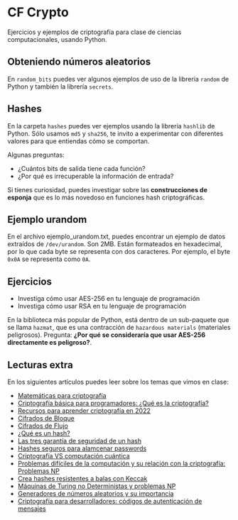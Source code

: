 # CF Crypto

Ejercicios y ejemplos de criptografía para clase de ciencias computacionales, usando Python.

## Obteniendo números aleatorios

En `random_bits` puedes ver algunos ejemplos de uso de la librería `random` de Python y también la librería `secrets`.

## Hashes

En la carpeta `hashes` puedes ver ejemplos usando la librería `hashlib` de Python. Sólo usamos `md5` y `sha256`, te invito a experimentar con diferentes valores para que entiendas cómo se comportan.

Algunas preguntas:

- ¿Cuántos bits de salida tiene cada función?
- ¿Por qué es irrecuperable la información de entrada?

Si tienes curiosidad, puedes investigar sobre las **construcciones de esponja** que es lo más novedoso en funciones hash criptográficas.

## Ejemplo urandom

En el archivo ejemplo_urandom.txt, puedes encontrar un ejemplo de datos extraídos de `/dev/urandom`. Son 2MB. Están formateados en hexadecimal, por lo que cada byte se representa con dos caracteres. Por ejemplo, el byte `0x0A` se representa como `0A`.

## Ejercicios

- Investiga cómo usar AES-256 en tu lenguaje de programación
- Investiga cómo usar RSA en tu lenguaje de programación

En la biblioteca más popular de Python, está dentro de un sub-paquete que se llama `hazmat`, que es una contracción de `hazardous materials` (materiales peligrosos). Pregunta: **¿Por qué se consideraría que usar AES-256 directamente es peligroso?**.

## Lecturas extra

En los siguientes artículos puedes leer sobre los temas que vimos en clase:

- [Matemáticas para criptografía](https://blog.thedojo.mx/2021/12/25/matematicas-para-criptografia.html)
- [Criptografía básica para programadores: ¿Qué es la criptografía?](https://blog.thedojo.mx/2019/11/12/criptografia-basica-para-programadores-que-es-la-criptografia.html)
- [Recursos para aprender criptografía en 2022](https://blog.thedojo.mx/2021/12/08/recursos-para-aprender-criptografia-en-2021.html)
- [Cifrados de Bloque](https://blog.thedojo.mx/2020/12/03/tipos-de-algoritmos-criptograficos.html)
- [Cifrados de Flujo](https://blog.thedojo.mx/2021/12/12/tipos-de-algoritmos-criptograficos-cifrados-de-flujo.html)
- [¿Qué es un hash?](https://blog.thedojo.mx/2021/12/02/algoritmos-criptograficos-que-es-un-hash.html)
- [Las tres garantía de seguridad de un hash](https://blog.thedojo.mx/2023/08/28/las-tres-garantias-de-seguridad-de-un-hash.html)
- [Hashes seguros para alamcenar passwords](https://blog.thedojo.mx/2021/12/03/algoritmos-criptograficos-hashes-seguros-para-alamcenar-passwords.html)
- [Criptografía VS computación cuántica](https://blog.thedojo.mx/2021/12/11/criptografia-vs-computacion-cuantica.html)
- [Problemas difíciles de la computación y su relación con la criptografía: Problemas NP](https://blog.thedojo.mx/2023/02/03/problemas-dificiles-de-la-computacion-y-su-relacion-con-la-criptografia.html)
- [Crea hashes resistentes a balas con Keccak](https://blog.thedojo.mx/2022/10/12/crea-hashes-resistentes-a-balas-con-keccak-tambien-llamado-sha-3.html)
- [Máquinas de Turing no Deterministas y problemas NP](https://blog.thedojo.mx/2023/02/08/maquinas-de-turing-no-deterministas-y-problemas-np.html)
- [Generadores de números aleatorios y su importancia](https://blog.thedojo.mx/2021/12/07/generadores-de-numeros-aleatorios-y-su-importancia-para-el-desarrollo.html)
- [Criptografía para desarrolladores: códigos de autenticación de mensajes](https://blog.thedojo.mx/2021/12/30/criptografia-para-desarrolladores-codigos-de-autenticacion-de-mensajes.html)
